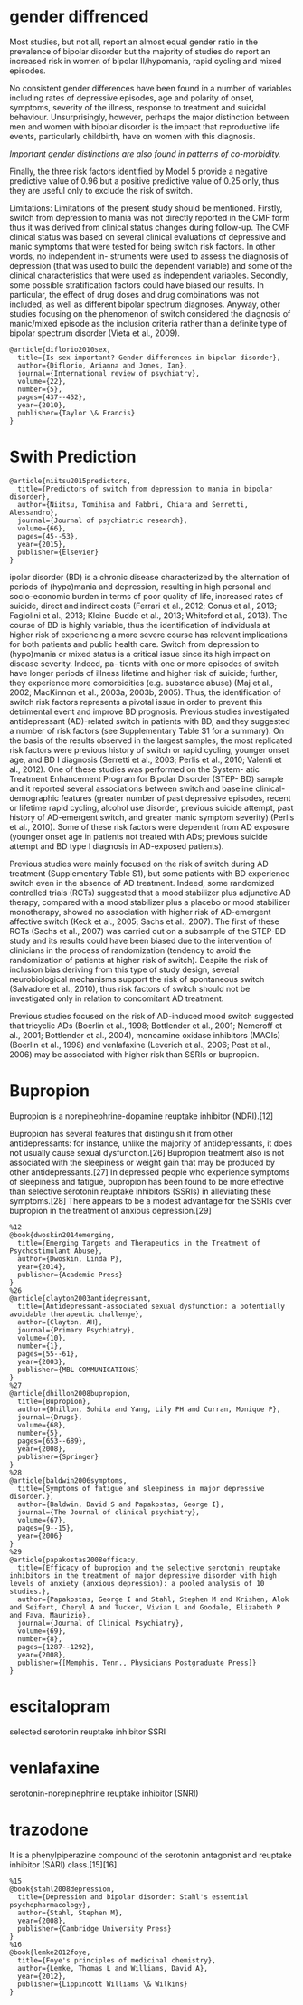 # gender diffrenced

Most studies, but not all, report an almost equal gender ratio in the prevalence of bipolar disorder but the majority of studies do report an increased risk in women of bipolar II/hypomania, rapid cycling and mixed episodes. 


No consistent gender differences have been found in a number of variables including rates of depressive episodes, age and polarity of onset, symptoms, severity of the illness, response to treatment and suicidal behaviour. Unsurprisingly, however, perhaps the major distinction between men and women with bipolar disorder is the impact that reproductive life events, particularly childbirth, have on women with this diagnosis.


*Important gender distinctions are also found in patterns of co-morbidity.*

Finally, the three risk factors identified by
Model 5 provide a negative predictive value of 0.96 but a positive
predictive value of 0.25 only, thus they are useful only to exclude
the risk of switch.

Limitations: Limitations of the present study should be mentioned. Firstly,
switch from depression to mania was not directly reported in the
CMF form thus it was derived from clinical status changes during
follow-up. The CMF clinical status was based on several clinical
evaluations of depressive and manic symptoms that were tested
for being switch risk factors. In other words, no independent in-
struments were used to assess the diagnosis of depression (that
was used to build the dependent variable) and some of the clinical
characteristics that were used as independent variables. Secondly,
some possible stratification factors could have biased our results.
In particular, the effect of drug doses and drug combinations was
not included, as well as different bipolar spectrum diagnoses.
Anyway, other studies focusing on the phenomenon of switch
considered the diagnosis of manic/mixed episode as the inclusion
criteria rather than a definite type of bipolar spectrum disorder
(Vieta et al., 2009).


```
@article{diflorio2010sex,
  title={Is sex important? Gender differences in bipolar disorder},
  author={Diflorio, Arianna and Jones, Ian},
  journal={International review of psychiatry},
  volume={22},
  number={5},
  pages={437--452},
  year={2010},
  publisher={Taylor \& Francis}
}
```



# Swith Prediction

```
@article{niitsu2015predictors,
  title={Predictors of switch from depression to mania in bipolar disorder},
  author={Niitsu, Tomihisa and Fabbri, Chiara and Serretti, Alessandro},
  journal={Journal of psychiatric research},
  volume={66},
  pages={45--53},
  year={2015},
  publisher={Elsevier}
}
```

ipolar disorder (BD) is a chronic disease characterized by the
alternation of periods of (hypo)mania and depression, resulting in
high personal and socio-economic burden in terms of poor quality
of life, increased rates of suicide, direct and indirect costs (Ferrari
et al., 2012; Conus et al., 2013; Fagiolini et al., 2013; Kleine-Budde
et al., 2013; Whiteford et al., 2013). The course of BD is highly
variable, thus the identification of individuals at higher risk of
experiencing a more severe course has relevant implications for
both patients and public health care.
Switch from depression to (hypo)mania or mixed status is a
critical issue since its high impact on disease severity. Indeed, pa-
tients with one or more episodes of switch have longer periods of
illness lifetime and higher risk of suicide; further, they experience
more comorbidities (e.g. substance abuse) (Maj et al., 2002;
MacKinnon et al., 2003a, 2003b, 2005). Thus, the identification of
switch risk factors represents a pivotal issue in order to prevent this
detrimental event and improve BD prognosis. Previous studies
investigated antidepressant (AD)-related switch in patients with
BD, and they suggested a number of risk factors (see
Supplementary Table S1 for a summary). On the basis of the results
observed in the largest samples, the most replicated risk factors
were previous history of switch or rapid cycling, younger onset age,
and BD I diagnosis (Serretti et al., 2003; Perlis et al., 2010; Valenti
et al., 2012). One of these studies was performed on the System-
atic Treatment Enhancement Program for Bipolar Disorder (STEP-
BD) sample and it reported several associations between switch
and baseline clinical-demographic features (greater number of past
depressive episodes, recent or lifetime rapid cycling, alcohol use
disorder, previous suicide attempt, past history of AD-emergent
switch, and greater manic symptom severity) (Perlis et al., 2010).
Some of these risk factors were dependent from AD exposure
(younger onset age in patients not treated with ADs; previous
suicide attempt and BD type I diagnosis in AD-exposed patients).

Previous studies were mainly focused on the risk of switch
during AD treatment (Supplementary Table S1), but some patients
with BD experience switch even in the absence of AD treatment.
Indeed, some randomized controlled trials (RCTs) suggested that a
mood stabilizer plus adjunctive AD therapy, compared with a mood
stabilizer plus a placebo or mood stabilizer monotherapy, showed
no association with higher risk of AD-emergent affective switch
(Keck et al., 2005; Sachs et al., 2007). The first of these RCTs (Sachs
et al., 2007) was carried out on a subsample of the STEP-BD study
and its results could have been biased due to the intervention of
clinicians in the process of randomization (tendency to avoid the
randomization of patients at higher risk of switch). Despite the risk
of inclusion bias deriving from this type of study design, several
neurobiological mechanisms support the risk of spontaneous
switch (Salvadore et al., 2010), thus risk factors of switch should not
be investigated only in relation to concomitant AD treatment.

Previous studies focused on the risk of AD-induced mood switch
suggested that tricyclic ADs (Boerlin et al., 1998; Bottlender et al.,
2001; Nemeroff et al., 2001; Bottlender et al., 2004), monoamine
oxidase inhibitors (MAOIs) (Boerlin et al., 1998) and venlafaxine
(Leverich et al., 2006; Post et al., 2006) may be associated with
higher risk than SSRIs or bupropion.


# Bupropion

Bupropion is a norepinephrine-dopamine reuptake inhibitor (NDRI).[12]

Bupropion has several features that distinguish it from other antidepressants: for instance, unlike the majority of antidepressants, it does not usually cause sexual dysfunction.[26] Bupropion treatment also is not associated with the sleepiness or weight gain that may be produced by other antidepressants.[27] In depressed people who experience symptoms of sleepiness and fatigue, bupropion has been found to be more effective than selective serotonin reuptake inhibitors (SSRIs) in alleviating these symptoms.[28] There appears to be a modest advantage for the SSRIs over bupropion in the treatment of anxious depression.[29]
```
%12
@book{dwoskin2014emerging,
  title={Emerging Targets and Therapeutics in the Treatment of Psychostimulant Abuse},
  author={Dwoskin, Linda P},
  year={2014},
  publisher={Academic Press}
}
%26
@article{clayton2003antidepressant,
  title={Antidepressant-associated sexual dysfunction: a potentially avoidable therapeutic challenge},
  author={Clayton, AH},
  journal={Primary Psychiatry},
  volume={10},
  number={1},
  pages={55--61},
  year={2003},
  publisher={MBL COMMUNICATIONS}
}
%27
@article{dhillon2008bupropion,
  title={Bupropion},
  author={Dhillon, Sohita and Yang, Lily PH and Curran, Monique P},
  journal={Drugs},
  volume={68},
  number={5},
  pages={653--689},
  year={2008},
  publisher={Springer}
}
%28
@article{baldwin2006symptoms,
  title={Symptoms of fatigue and sleepiness in major depressive disorder.},
  author={Baldwin, David S and Papakostas, George I},
  journal={The Journal of clinical psychiatry},
  volume={67},
  pages={9--15},
  year={2006}
}
%29
@article{papakostas2008efficacy,
  title={Efficacy of bupropion and the selective serotonin reuptake inhibitors in the treatment of major depressive disorder with high levels of anxiety (anxious depression): a pooled analysis of 10 studies.},
  author={Papakostas, George I and Stahl, Stephen M and Krishen, Alok and Seifert, Cheryl A and Tucker, Vivian L and Goodale, Elizabeth P and Fava, Maurizio},
  journal={Journal of Clinical Psychiatry},
  volume={69},
  number={8},
  pages={1287--1292},
  year={2008},
  publisher={[Memphis, Tenn., Physicians Postgraduate Press]}
}
```
# escitalopram
 selected serotonin reuptake inhibitor SSRI 
 
# venlafaxine
 serotonin-norepinephrine reuptake inhibitor (SNRI) 

# trazodone
It is a phenylpiperazine compound of the serotonin antagonist and reuptake inhibitor (SARI) class.[15][16] 

```
%15
@book{stahl2008depression,
  title={Depression and bipolar disorder: Stahl's essential psychopharmacology},
  author={Stahl, Stephen M},
  year={2008},
  publisher={Cambridge University Press}
}
%16
@book{lemke2012foye,
  title={Foye's principles of medicinal chemistry},
  author={Lemke, Thomas L and Williams, David A},
  year={2012},
  publisher={Lippincott Williams \& Wilkins}
}
```


